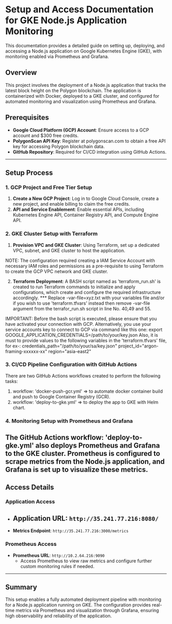 # Setup and Access Documentation for GKE Node.js Application Monitoring

This documentation provides a detailed guide on setting up, deploying, and accessing a Node.js application on Google Kubernetes Engine (GKE), with monitoring enabled via Prometheus and Grafana.

## Overview

This project involves the deployment of a Node.js application that tracks the latest block height on the Polygon blockchain. The application is containerized with Docker, deployed to a GKE cluster, and configured for automated monitoring and visualization using Prometheus and Grafana.

## Prerequisites

- **Google Cloud Platform (GCP) Account**: Ensure access to a GCP account and $300 free credits.
- **PolygonScan API Key**: Register at polygonscan.com to obtain a free API key for accessing Polygon blockchain data.
- **GitHub Repository**: Required for CI/CD integration using GitHub Actions.

---

## Setup Process

### 1. GCP Project and Free Tier Setup

1. **Create a New GCP Project**: Log in to Google Cloud Console, create a new project, and enable billing to claim the free credits.
2. **API and Service Enablement**: Enable essential APIs, including Kubernetes Engine API, Container Registry API, and Compute Engine API.

### 2. GKE Cluster Setup with Terraform

1. **Provision VPC and GKE Cluster**: Using Terraform, set up a dedicated VPC, subnet, and GKE cluster to host the application. 

NOTE: The configuration required creating a IAM Service Account with necessary IAM roles and permissions as a pre-requisite to using Terraform to create the GCP VPC network and GKE cluster.

2. **Terraform Deployment**: 
A BASH script named as 'terraform_run.sh' is created to run Terraform commands to initialize and apply configurations, which create and configure the required infrastructure accordingly.
*** Replace -var-file=xyz.txt with your variables file and/or if you wish to use 'terraform.tfvars' instead then remove -var-file argument from the terrafor_run.sh script in line No. 40,49 and 55.

IMPORTANT:  Before the bash script is executed, please ensure that you have activated your connection with GCP. Alternatively, you use your service accounts key to connect to GCP via command like this one: 
        export GOOGLE_APPLICATION_CREDENTIALS=/path/to/your/key.json
Also, it is must to provide values to the following variables in the 'terraform.tfvars' file, for ex-: 
    credentials_path="/path/to/your/sa/key.json"
    project_id="argon-framing-xxxxxx-xx"
    region="asia-east2"

### 3. CI/CD Pipeline Configuration with GitHub Actions

There are two GitHub Actions workflows created to perform the following tasks:
1. workflow: 'docker-push-gcr.yml' => to automate docker container build and push to Google Container Registry (GCR).
2. workflow: 'deploy-to-gke.yml' => to deploy the app to GKE with Helm chart.


### 4. Monitoring Setup with Prometheus and Grafana
The GitHub Actions workflow: 'deploy-to-gke.yml' also deploys Prometheus and Grafana to the GKE cluster. Prometheus is configured to scrape metrics from the Node.js application, and Grafana is set up to visualize these metrics.
---

## Access Details

### Application Access

- **Application URL**: `http://35.241.77.216:8080/`
  -
- **Metrics Endpoint**: `http://35.241.77.216:3000/metrics`


### Prometheus Access

- **Prometheus URL**: `http://10.2.64.216:9090`
  - Access Prometheus to view raw metrics and configure further custom monitoring rules if needed.


---

## Summary

This setup enables a fully automated deployment pipeline with monitoring for a Node.js application running on GKE. The configuration provides real-time metrics via Prometheus and visualization through Grafana, ensuring high observability and reliability of the application.
